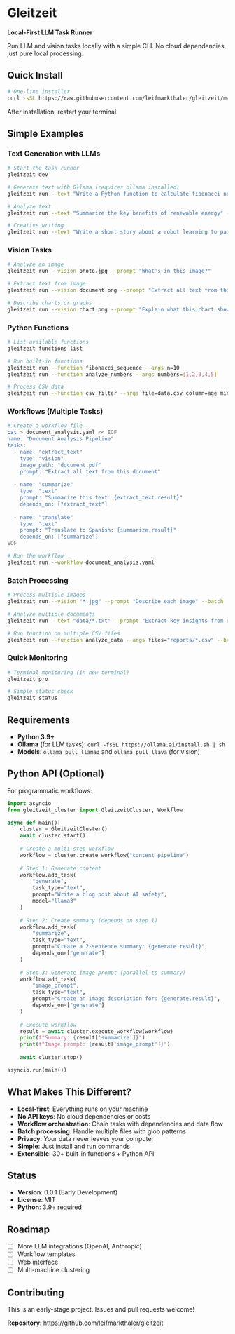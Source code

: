 # Gleitzeit

**Local-First LLM Task Runner**

Run LLM and vision tasks locally with a simple CLI. No cloud dependencies, just pure local processing. 

## Quick Install

```bash
# One-line installer
curl -sSL https://raw.githubusercontent.com/leifmarkthaler/gleitzeit/main/install.sh | bash
```

After installation, restart your terminal.

## Simple Examples

### Text Generation with LLMs

```bash
# Start the task runner
gleitzeit dev

# Generate text with Ollama (requires ollama installed)
gleitzeit run --text "Write a Python function to calculate fibonacci numbers"

# Analyze text
gleitzeit run --text "Summarize the key benefits of renewable energy" --model llama3

# Creative writing
gleitzeit run --text "Write a short story about a robot learning to paint"
```

### Vision Tasks

```bash
# Analyze an image
gleitzeit run --vision photo.jpg --prompt "What's in this image?"

# Extract text from image
gleitzeit run --vision document.png --prompt "Extract all text from this image"

# Describe charts or graphs
gleitzeit run --vision chart.png --prompt "Explain what this chart shows"
```

### Python Functions

```bash
# List available functions
gleitzeit functions list

# Run built-in functions
gleitzeit run --function fibonacci_sequence --args n=10
gleitzeit run --function analyze_numbers --args numbers=[1,2,3,4,5]

# Process CSV data
gleitzeit run --function csv_filter --args file=data.csv column=age min_value=18
```

### Workflows (Multiple Tasks)

```bash
# Create a workflow file
cat > document_analysis.yaml << EOF
name: "Document Analysis Pipeline"
tasks:
  - name: "extract_text"
    type: "vision"
    image_path: "document.pdf"
    prompt: "Extract all text from this document"
    
  - name: "summarize"
    type: "text" 
    prompt: "Summarize this text: {extract_text.result}"
    depends_on: ["extract_text"]
    
  - name: "translate"
    type: "text"
    prompt: "Translate to Spanish: {summarize.result}"
    depends_on: ["summarize"]
EOF

# Run the workflow
gleitzeit run --workflow document_analysis.yaml
```

### Batch Processing

```bash
# Process multiple images
gleitzeit run --vision "*.jpg" --prompt "Describe each image" --batch

# Analyze multiple documents
gleitzeit run --text "data/*.txt" --prompt "Extract key insights from each file" --batch

# Run function on multiple CSV files
gleitzeit run --function analyze_data --args files="reports/*.csv" --batch
```

### Quick Monitoring

```bash
# Terminal monitoring (in new terminal)
gleitzeit pro

# Simple status check
gleitzeit status
```

## Requirements

- **Python 3.9+**
- **Ollama** (for LLM tasks): `curl -fsSL https://ollama.ai/install.sh | sh`
- **Models**: `ollama pull llama3` and `ollama pull llava` (for vision)

## Python API (Optional)

For programmatic workflows:

```python
import asyncio
from gleitzeit_cluster import GleitzeitCluster, Workflow

async def main():
    cluster = GleitzeitCluster()
    await cluster.start()
    
    # Create a multi-step workflow
    workflow = cluster.create_workflow("content_pipeline")
    
    # Step 1: Generate content
    workflow.add_task(
        "generate", 
        task_type="text",
        prompt="Write a blog post about AI safety",
        model="llama3"
    )
    
    # Step 2: Create summary (depends on step 1)
    workflow.add_task(
        "summarize",
        task_type="text", 
        prompt="Create a 2-sentence summary: {generate.result}",
        depends_on=["generate"]
    )
    
    # Step 3: Generate image prompt (parallel to summary)
    workflow.add_task(
        "image_prompt",
        task_type="text",
        prompt="Create an image description for: {generate.result}",
        depends_on=["generate"] 
    )
    
    # Execute workflow
    result = await cluster.execute_workflow(workflow)
    print(f"Summary: {result['summarize']}")
    print(f"Image prompt: {result['image_prompt']}")
    
    await cluster.stop()

asyncio.run(main())
```

## What Makes This Different?

- **Local-first**: Everything runs on your machine
- **No API keys**: No cloud dependencies or costs
- **Workflow orchestration**: Chain tasks with dependencies and data flow
- **Batch processing**: Handle multiple files with glob patterns
- **Privacy**: Your data never leaves your computer
- **Simple**: Just install and run commands
- **Extensible**: 30+ built-in functions + Python API

## Status

- **Version**: 0.0.1 (Early Development)
- **License**: MIT
- **Python**: 3.9+ required

## Roadmap

- [ ] More LLM integrations (OpenAI, Anthropic)
- [ ] Workflow templates
- [ ] Web interface
- [ ] Multi-machine clustering

## Contributing

This is an early-stage project. Issues and pull requests welcome!

**Repository**: https://github.com/leifmarkthaler/gleitzeit
